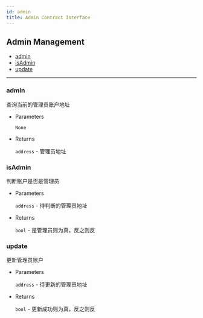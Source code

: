 ```yaml
---
id: admin
title: Admin Contract Interface
---
```


<h2 class="hover-list">Admin Management</h2>

- [admin](#admin)
- [isAdmin](#isAdmin)
- [update](#update)

---

### admin

查询当前的管理员账户地址

- Parameters

  `None`

- Returns

  `address` - 管理员地址

### isAdmin

判断账户是否是管理员

- Parameters

  `address` - 待判断的管理员地址

- Returns

  `bool` - 是管理员则为真，反之则反

### update

更新管理员账户

- Parameters

  `address` - 待更新的管理员地址

- Returns

  `bool` - 更新成功则为真，反之则反
